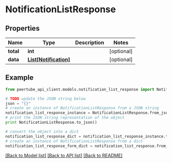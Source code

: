 # NotificationListResponse


## Properties
Name | Type | Description | Notes
------------ | ------------- | ------------- | -------------
**total** | **int** |  | [optional] 
**data** | [**List[Notification]**](Notification.md) |  | [optional] 

## Example

```python
from peertube_api_client.models.notification_list_response import NotificationListResponse

# TODO update the JSON string below
json = "{}"
# create an instance of NotificationListResponse from a JSON string
notification_list_response_instance = NotificationListResponse.from_json(json)
# print the JSON string representation of the object
print NotificationListResponse.to_json()

# convert the object into a dict
notification_list_response_dict = notification_list_response_instance.to_dict()
# create an instance of NotificationListResponse from a dict
notification_list_response_form_dict = notification_list_response.from_dict(notification_list_response_dict)
```
[[Back to Model list]](../README.md#documentation-for-models) [[Back to API list]](../README.md#documentation-for-api-endpoints) [[Back to README]](../README.md)


